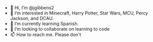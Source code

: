 - 👋 Hi, I’m @jgibbens2
- 👀 I’m interested in Minecraft, Harry Potter, Star Wars, MCU, Percy Jackson, and DCAU.
- 🌱 I’m currently learning Spanish.
- 💞️ I’m looking to collaborate on learning to code
- 📫 How to reach me. Please don't

<!---
jgibbens2/jgibbens2 is a ✨ special ✨ repository because its `README.md` (this file) appears on your GitHub profile.
You can click the Preview link to take a look at your changes.
--->
